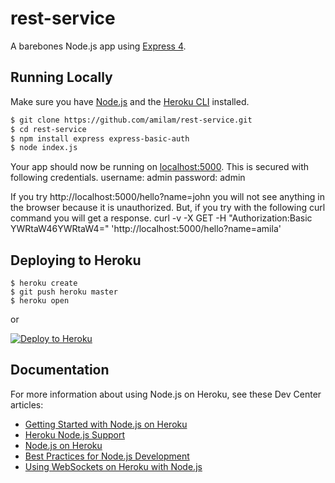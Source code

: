 # rest-service

A barebones Node.js app using [Express 4](http://expressjs.com/).


## Running Locally

Make sure you have [Node.js](http://nodejs.org/) and the [Heroku CLI](https://cli.heroku.com/) installed.

```sh
$ git clone https://github.com/amilam/rest-service.git
$ cd rest-service
$ npm install express express-basic-auth
$ node index.js
```

Your app should now be running on [localhost:5000](http://localhost:5000/).
This is secured with following credentials.
username: admin
password: admin

If you try http://localhost:5000/hello?name=john you will not see anything in the browser because it is unauthorized. But, if you try with the following curl command you will get a response.
curl -v -X GET -H "Authorization:Basic YWRtaW46YWRtaW4=" 'http://localhost:5000/hello?name=amila'

## Deploying to Heroku

```
$ heroku create
$ git push heroku master
$ heroku open
```
or

[![Deploy to Heroku](https://www.herokucdn.com/deploy/button.png)](https://heroku.com/deploy)

## Documentation

For more information about using Node.js on Heroku, see these Dev Center articles:

- [Getting Started with Node.js on Heroku](https://devcenter.heroku.com/articles/getting-started-with-nodejs)
- [Heroku Node.js Support](https://devcenter.heroku.com/articles/nodejs-support)
- [Node.js on Heroku](https://devcenter.heroku.com/categories/nodejs)
- [Best Practices for Node.js Development](https://devcenter.heroku.com/articles/node-best-practices)
- [Using WebSockets on Heroku with Node.js](https://devcenter.heroku.com/articles/node-websockets)
